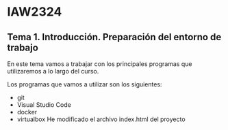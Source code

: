 # IAW2324
## Tema 1. Introducción. Preparación del entorno de trabajo
En este tema vamos a trabajar con los principales programas
que utilizaremos a lo largo del curso.

Los programas que vamos a utilizar son los siguientes:
- git
- Visual Studio Code
- docker
- virtualbox
He modificado el archivo index.html del proyecto